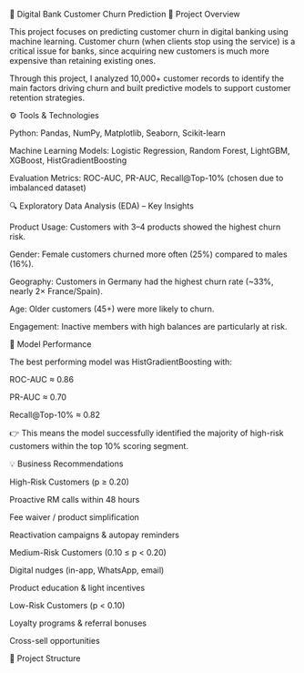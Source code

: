 📌 Digital Bank Customer Churn Prediction
📖 Project Overview

This project focuses on predicting customer churn in digital banking using machine learning.
Customer churn (when clients stop using the service) is a critical issue for banks, since acquiring new customers is much more expensive than retaining existing ones.

Through this project, I analyzed 10,000+ customer records to identify the main factors driving churn and built predictive models to support customer retention strategies.

⚙️ Tools & Technologies

Python: Pandas, NumPy, Matplotlib, Seaborn, Scikit-learn

Machine Learning Models: Logistic Regression, Random Forest, LightGBM, XGBoost, HistGradientBoosting

Evaluation Metrics: ROC-AUC, PR-AUC, Recall@Top-10% (chosen due to imbalanced dataset)

🔍 Exploratory Data Analysis (EDA) – Key Insights

Product Usage: Customers with 3–4 products showed the highest churn risk.

Gender: Female customers churned more often (25%) compared to males (16%).

Geography: Customers in Germany had the highest churn rate (~33%, nearly 2× France/Spain).

Age: Older customers (45+) were more likely to churn.

Engagement: Inactive members with high balances are particularly at risk.

🤖 Model Performance

The best performing model was HistGradientBoosting with:

ROC-AUC ≈ 0.86

PR-AUC ≈ 0.70

Recall@Top-10% ≈ 0.82

👉 This means the model successfully identified the majority of high-risk customers within the top 10% scoring segment.

💡 Business Recommendations

High-Risk Customers (p ≥ 0.20)

Proactive RM calls within 48 hours

Fee waiver / product simplification

Reactivation campaigns & autopay reminders

Medium-Risk Customers (0.10 ≤ p < 0.20)

Digital nudges (in-app, WhatsApp, email)

Product education & light incentives

Low-Risk Customers (p < 0.10)

Loyalty programs & referral bonuses

Cross-sell opportunities

📂 Project Structure
